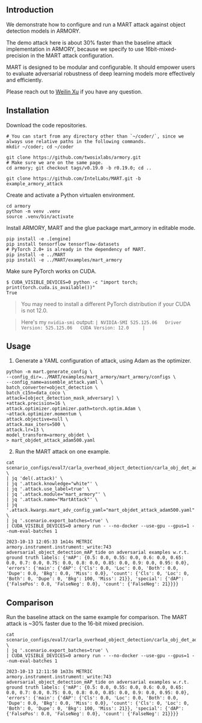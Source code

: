 ## Introduction

We demonstrate how to configure and run a MART attack against object detection models in ARMORY.

The demo attack here is about 30% faster than the baseline attack implementation in ARMORY, because we specify to use 16bit-mixed-precision in the MART attack configuration.

MART is designed to be modular and configurable. It should empower users to evaluate adversarial robustness of deep learning models more effectively and efficiently.

Please reach out to [Weilin Xu](mailto:weilin.xu@intel.com) if you have any question.

## Installation

Download the code repositories.

```shell
# You can start from any directory other than `~/coder/`, since we always use relative paths in the following commands.
mkdir ~/coder; cd ~/coder

git clone https://github.com/twosixlabs/armory.git
# Make sure we are on the same page.
cd armory; git checkout tags/v0.19.0 -b r0.19.0; cd ..

git clone https://github.com/IntelLabs/MART.git -b example_armory_attack
```

Create and activate a Python virtualen environment.

```shell
cd armory
python -m venv .venv
source .venv/bin/activate
```

Install ARMORY, MART and the glue package mart_armory in editable mode.

```shell
pip install -e .[engine]
pip install tensorflow tensorflow-datasets
# PyTorch 2.0+ is already in the dependency of MART.
pip install -e ../MART
pip install -e ../MART/examples/mart_armory
```

Make sure PyTorch works on CUDA.

```console
$ CUDA_VISIBLE_DEVICES=0 python -c "import torch; print(torch.cuda.is_available())"
True
```

> You may need to install a different PyTorch distribution if your CUDA is not 12.0.

> Here's my `nvidia-smi` output: `| NVIDIA-SMI 525.125.06   Driver Version: 525.125.06   CUDA Version: 12.0     |`

## Usage

1. Generate a YAML configuration of attack, using Adam as the optimizer.

```shell
python -m mart.generate_config \
--config_dir=../MART/examples/mart_armory/mart_armory/configs \
--config_name=assemble_attack.yaml \
batch_converter=object_detection \
batch_c15n=data_coco \
attack=[object_detection_mask_adversary] \
+attack.precision=16 \
attack.optimizer.optimizer.path=torch.optim.Adam \
~attack.optimizer.momentum \
attack.objective=null \
attack.max_iters=500 \
attack.lr=13 \
model_transform=armory_objdet \
> mart_objdet_attack_adam500.yaml
```

2. Run the MART attack on one example.

```shell
cat scenario_configs/eval7/carla_overhead_object_detection/carla_obj_det_adversarialpatch_undefended.json \
| jq 'del(.attack)' \
| jq '.attack.knowledge="white"' \
| jq '.attack.use_label=true' \
| jq '.attack.module="mart_armory"' \
| jq '.attack.name="MartAttack"' \
| jq '.attack.kwargs.mart_adv_config_yaml="mart_objdet_attack_adam500.yaml"' \
| jq '.scenario.export_batches=true' \
| CUDA_VISIBLE_DEVICES=0 armory run - --no-docker --use-gpu --gpus=1 --num-eval-batches 1
```

```
2023-10-13 12:05:33 1m14s METRIC   armory.instrument.instrument:_write:743 adversarial_object_detection_mAP_tide on adversarial examples w.r.t. ground truth labels: {'mAP': {0.5: 0.0, 0.55: 0.0, 0.6: 0.0, 0.65: 0.0, 0.7: 0.0, 0.75: 0.0, 0.8: 0.0, 0.85: 0.0, 0.9: 0.0, 0.95: 0.0}, 'errors': {'main': {'dAP': {'Cls': 0.0, 'Loc': 0.0, 'Both': 0.0, 'Dupe': 0.0, 'Bkg': 0.0, 'Miss': 0.0}, 'count': {'Cls': 0, 'Loc': 0, 'Both': 0, 'Dupe': 0, 'Bkg': 100, 'Miss': 21}}, 'special': {'dAP': {'FalsePos': 0.0, 'FalseNeg': 0.0}, 'count': {'FalseNeg': 21}}}}
```

## Comparison

Run the baseline attack on the same example for comparison. The MART attack is ~30% faster due to the 16-bit mixed precision.

```shell
cat scenario_configs/eval7/carla_overhead_object_detection/carla_obj_det_adversarialpatch_undefended.json \
| jq '.scenario.export_batches=true' \
| CUDA_VISIBLE_DEVICES=0 armory run - --no-docker --use-gpu --gpus=1 --num-eval-batches 1
```

```console
2023-10-13 12:11:50 1m33s METRIC   armory.instrument.instrument:_write:743 adversarial_object_detection_mAP_tide on adversarial examples w.r.t. ground truth labels: {'mAP': {0.5: 0.0, 0.55: 0.0, 0.6: 0.0, 0.65: 0.0, 0.7: 0.0, 0.75: 0.0, 0.8: 0.0, 0.85: 0.0, 0.9: 0.0, 0.95: 0.0}, 'errors': {'main': {'dAP': {'Cls': 0.0, 'Loc': 0.0, 'Both': 0.0, 'Dupe': 0.0, 'Bkg': 0.0, 'Miss': 0.0}, 'count': {'Cls': 0, 'Loc': 0, 'Both': 0, 'Dupe': 0, 'Bkg': 100, 'Miss': 21}}, 'special': {'dAP': {'FalsePos': 0.0, 'FalseNeg': 0.0}, 'count': {'FalseNeg': 21}}}}
```
